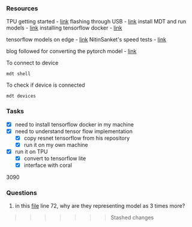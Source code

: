 
### Resources 
TPU getting started - [link](https://coral.ai/docs/dev-board/get-started/)
flashing through USB - [link](https://coral.ai/docs/dev-board/reflash/#flash-a-new-board)
install MDT and run models - [link](https://coral.ai/docs/dev-board/get-started/#install-mdt)
installing tensorflow docker - [link](https://www.tensorflow.org/install/docker)

tensorflow models on edge - [link](https://coral.ai/docs/edgetpu/models-intro/#compatibility-overview)
NitinSanket's speed tests - [link](https://github.com/NitinJSanket/prg_prgncs)

blog followed for converting the pytorch model - [link](https://towardsdatascience.com/my-journey-in-converting-pytorch-to-tensorflow-lite-d244376beed)

To connect to device 
```
mdt shell
```

To check if device is connected 
```
mdt devices
```

### Tasks
- [x] need to install tensorflow docker in my machine
- [x] need to understand tensor flow implementation
	- [x] copy resnet tensorflow from his repository
	- [x] run it on my own machine
- [x] run it on TPU
	- [x] convert to tensorflow lite
	- [x] interface with coral

3090

### Questions

1. in this [file](https://github.com/NitinJSanket/prg_prgeye/blob/5780f9755c1da5551074920ce2147a92f623296d/Software/DeepLearning/SpeedTests/CreateNetwork.py) line 72, why are they representing model as 3 times more?

>>>>>>> Stashed changes
